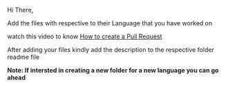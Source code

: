 Hi There, 

Add the files with respective to their Language that you have worked on 

watch this video to know [How to create a Pull Request](https://www.youtube.com/embed/rgbCcBNZcdQ)

After adding your files kindly add the description to the respective folder readme file



**Note:  If intersted in creating a new folder for a new language you can go ahead**
